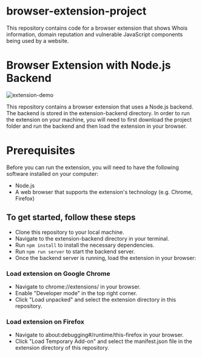 # browser-extension-project
This repository contains code for a browser extension that shows Whois information, domain reputation and vulnerable JavaScript components being used by a website.

# Browser Extension with Node.js Backend

![extension-demo](./images/demo.png)

This repository contains a browser extension that uses a Node.js backend. The backend is stored in the extension-backend directory. In order to run the extension on your machine, you will need to first download the project folder and run the backend and then load the extension in your browser.

# Prerequisites

Before you can run the extension, you will need to have the following software installed on your computer:

- Node.js
- A web browser that supports the extension's technology (e.g. Chrome, Firefox)

## To get started, follow these steps

- Clone this repository to your local machine.
- Navigate to the extension-backend directory in your terminal.
- Run `npm install` to install the necessary dependencies.
- Run `npm run server` to start the backend server.
- Once the backend server is running, load the extension in your browser:

### Load extension on Google Chrome

- Navigate to chrome://extensions/ in your browser.
- Enable "Developer mode" in the top right corner.
- Click "Load unpacked" and select the extension directory in this repository.

### Load extension on Firefox

- Navigate to about:debugging#/runtime/this-firefox in your browser.
- Click "Load Temporary Add-on" and select the manifest.json file in the extension directory of this repository.
